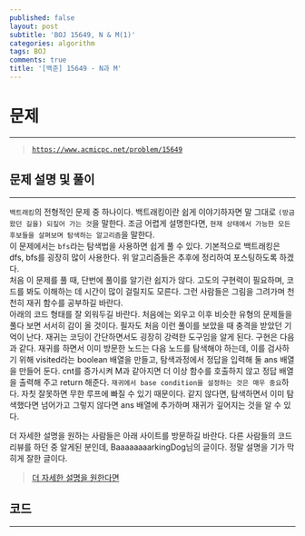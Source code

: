 ```yaml
---
published: false
layout: post
subtitle: 'BOJ 15649, N & M(1)'
categories: algorithm
tags: BOJ
comments: true
title: '[백준] 15649 - N과 M'
---
```

# **문제**
---
> [`https://www.acmicpc.net/problem/15649`](https://www.acmicpc.net/problem/15649)

## **문제 설명 및 풀이**
---
`백트래킹`의 전형적인 문제 중 하나이다. 백트래킹이란 쉽게 이야기하자면 말 그대로 `(방금 왔던 길을) 되짚어 가는 것`을 말한다. 조금 어렵게 설명한다면, `현재 상태에서 가능한 모든 후보들을 살펴보며 탐색하는 알고리즘`을 말한다.  
이 문제에서는 `bfs`라는 탐색법을 사용하면 쉽게 풀 수 있다. 기본적으로 백트래킹은 dfs, bfs를 굉장히 많이 사용한다. 위 알고리즘들은 추후에 정리하여 포스팅하도록 하겠다.  
처음 이 문제를 풀 때, 단번에 풀이를 알기란 쉽지가 않다. 고도의 구현력이 필요하며, 코드를 봐도 이해하는 데 시간이 많이 걸릴지도 모른다. 그런 사람들은 그림을 그려가며 천천히 재귀 함수를 공부하길 바란다.  
아래의 코드 형태를 잘 외워두길 바란다. 처음에는 외우고 이후 비슷한 유형의 문제들을 풀다 보면 서서히 감이 올 것이다. 필자도 처음 이런 풀이를 보았을 때 충격을 받았던 기억이 난다. 재귀는 코딩이 간단하면서도 굉장히 강력한 도구임을 알게 된다.
구현은 다음과 같다. 재귀를 하면서 이미 방문한 노드는 다음 노드를 탐색해야 하는데, 이를 검사하기 위해 visited라는 boolean 배열을 만들고, 탐색과정에서 정답을 입력해 둘 ans 배열을 만들어 둔다. cnt를 증가시켜 M과 같아지면 더 이상 함수를 호출하지 않고 정답 배열을 출력해 주고 return 해준다. `재귀에서 base condition을 설정하는 것은 매우 중요`하다. 자칫 잘못하면 무한 루프에 빠질 수 있기 때문이다. 같지 않다면, 탐색하면서 이미 탐색했다면 넘어가고 그렇지 않다면 ans 배열에 추가하며 재귀가 깊어지는 것을 알 수 있다.  

더 자세한 설명을 원하는 사람들은 아래 사이트를 방문하길 바란다. 다른 사람들의 코드 리뷰를 하던 중 알게된 분인데, BaaaaaaaarkingDog님의 글이다. 정말 설명을 기가 막히게 잘한 글이다. 
> [더 자세한 설명을 원한다면](https://blog.encrypted.gg/945)

## **코드**
---
<script src="https://gist.github.com/sundongkim-dev/88b7235cb52cae3097e56b9356497012.js"></script>
